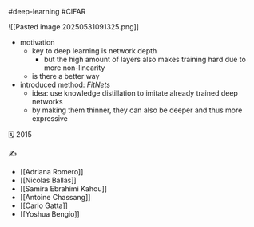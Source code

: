 #deep-learning #CIFAR

![[Pasted image 20250531091325.png]]
- motivation
	- key to deep learning is network depth
		- but the high amount of layers also makes training hard due to more non-linearity
	- is there a better way
- introduced method: *FitNets*
	- idea: use knowledge distillation to imitate already trained deep networks
	- by making them thinner, they can also be deeper and thus more expressive

🗓️ 2015

✍️
- [[Adriana Romero]]
- [[Nicolas Ballas]]
- [[Samira Ebrahimi Kahou]]
- [[Antoine Chassang]]
- [[Carlo Gatta]]
- [[Yoshua Bengio]]
